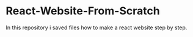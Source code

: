 # React-Website-From-Scratch
In this repository i saved files how to make a react website step by step.
